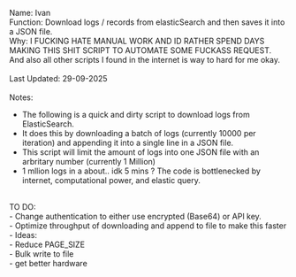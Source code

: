 Name: Ivan <br>
Function: Download logs / records from elasticSearch and then saves it into a JSON file. <br>
Why: I FUCKING HATE MANUAL WORK AND ID RATHER SPEND DAYS MAKING THIS SHIT SCRIPT TO AUTOMATE SOME FUCKASS REQUEST. And also all other scripts I found in the internet is way to hard for me okay.  <br>
 <br>
Last Updated: 29-09-2025  <br>
 <br>
Notes: <br>
- The following is a quick and dirty script to download logs from ElasticSearch.  <br>
- It does this by downloading a batch of logs (currently 10000 per iteration) and appending it into a single line in a JSON file. <br>
- This script will limit the amount of logs into one JSON file with an arbritary number (currently 1 Million) <br>
- 1 mllion logs in a about.. idk 5 mins ? The code is bottlenecked by internet, computational power, and elastic query. <br>
 <br>
TO DO: <br>
- Change authentication to either use encrypted (Base64) or API key. <br>
- Optimize throughput of downloading and append to file to make this faster <br>
    - Ideas:  <br>
        - Reduce PAGE_SIZE <br>
        - Bulk write to file  <br>
        - get better hardware <br>
